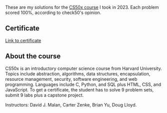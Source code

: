 These are my solutions for the [CS50x course](https://cs50.harvard.edu/x/2023/) I took in 2023. Each problem scored 100%, according to check50's opinion. 

## Certificate
[Link to certificate](https://certificates.cs50.io/6671bc59-3f97-4612-b8c2-d6aff957674d.pdf?size=letter)

## About the course
CS50x is an introductory computer science course from Harvard University. Topics include abstraction, algorithms, data structures, encapsulation, resource management, security, software engineering, and web programming. Languages include C, Python, and SQL plus HTML, CSS, and JavaScript. To get a certificate, the student has to solve 9 problem sets, submit 9 labs plus a capstone project.

Instructors: David J. Malan, Carter Zenke, Brian Yu, Doug Lloyd.